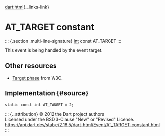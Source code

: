 [dart:html](../../dart-html/dart-html-library){._links-link}

AT\_TARGET constant
===================

::: {.section .multi-line-signature}
[int](../../dart-core/int-class) const AT\_TARGET
:::

This event is being handled by the event target.

Other resources
---------------

-   [Target
    phase](http://www.w3.org/TR/DOM-Level-3-Events/#target-phase) from
    W3C.

Implementation {#source}
--------------

``` {.language-dart data-language="dart"}
static const int AT_TARGET = 2;
```

::: {._attribution}
© 2012 the Dart project authors\
Licensed under the BSD 3-Clause \"New\" or \"Revised\" License.\
<https://api.dart.dev/stable/2.18.5/dart-html/Event/AT_TARGET-constant.html>
:::
